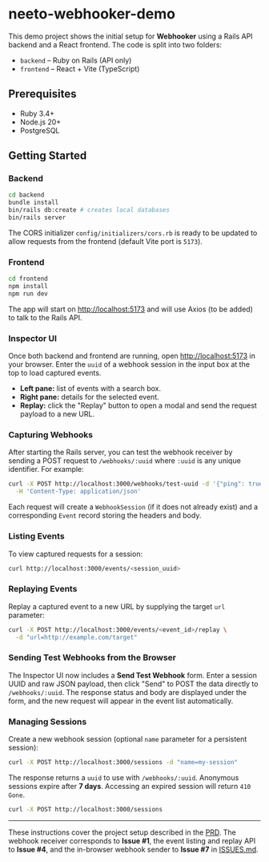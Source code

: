 # neeto-webhooker-demo

This demo project shows the initial setup for **Webhooker** using a Rails API backend and a React frontend. The code is split into two folders:

- `backend` – Ruby on Rails (API only)
- `frontend` – React + Vite (TypeScript)

## Prerequisites

- Ruby 3.4+
- Node.js 20+
- PostgreSQL

## Getting Started

### Backend

```bash
cd backend
bundle install
bin/rails db:create # creates local databases
bin/rails server
```

The CORS initializer `config/initializers/cors.rb` is ready to be updated to allow requests from the frontend (default Vite port is `5173`).

### Frontend

```bash
cd frontend
npm install
npm run dev
```

The app will start on <http://localhost:5173> and will use Axios (to be added) to talk to the Rails API.

### Inspector UI

Once both backend and frontend are running, open <http://localhost:5173> in your browser. Enter the `uuid` of a webhook session in the input box at the top to load captured events.

* **Left pane:** list of events with a search box.
* **Right pane:** details for the selected event.
* **Replay:** click the "Replay" button to open a modal and send the request payload to a new URL.

### Capturing Webhooks

After starting the Rails server, you can test the webhook receiver by sending a
POST request to `/webhooks/:uuid` where `:uuid` is any unique identifier. For
example:

```bash
curl -X POST http://localhost:3000/webhooks/test-uuid -d '{"ping": true}' \
  -H 'Content-Type: application/json'
```

Each request will create a `WebhookSession` (if it does not already exist) and a
corresponding `Event` record storing the headers and body.

### Listing Events

To view captured requests for a session:

```bash
curl http://localhost:3000/events/<session_uuid>
```

### Replaying Events

Replay a captured event to a new URL by supplying the target `url` parameter:

```bash
curl -X POST http://localhost:3000/events/<event_id>/replay \
  -d "url=http://example.com/target"
```

### Sending Test Webhooks from the Browser

The Inspector UI now includes a **Send Test Webhook** form. Enter a session UUID
and raw JSON payload, then click "Send" to POST the data directly to
`/webhooks/:uuid`. The response status and body are displayed under the form, and
the new request will appear in the event list automatically.

### Managing Sessions

Create a new webhook session (optional `name` parameter for a persistent session):

```bash
curl -X POST http://localhost:3000/sessions -d "name=my-session"
```

The response returns a `uuid` to use with `/webhooks/:uuid`. Anonymous sessions
expire after **7 days**. Accessing an expired session will return `410 Gone`.

```bash
curl -X POST http://localhost:3000/sessions
```

---

These instructions cover the project setup described in the [PRD](prd_webhook.md).
The webhook receiver corresponds to **Issue #1**, the event listing and replay API to **Issue #4**, and the in-browser webhook sender to **Issue #7** in [ISSUES.md](ISSUES.md).
